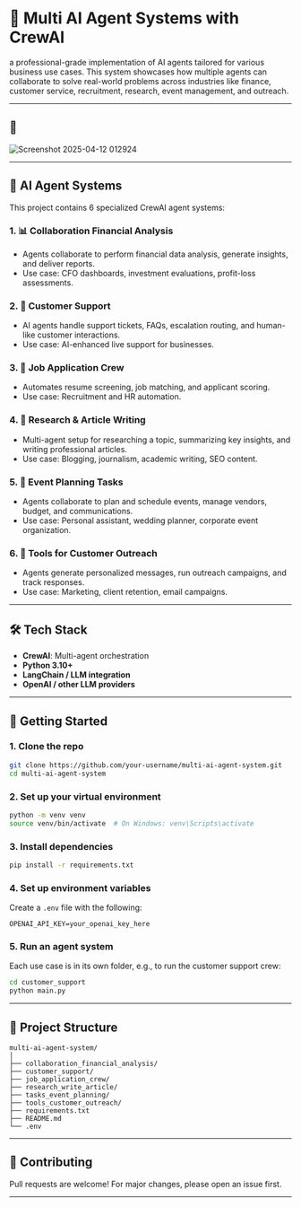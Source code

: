 # 🤖 Multi AI Agent Systems with CrewAI

a professional-grade implementation of AI agents tailored for various business use cases. This system showcases how multiple agents can collaborate to solve real-world problems across industries like finance, customer service, recruitment, research, event management, and outreach.

---

## 📸 

![Screenshot 2025-04-12 012924](https://github.com/user-attachments/assets/0430626c-ba09-4fa3-bb95-b042e822df59)



---

## 🧠 AI Agent Systems

This project contains 6 specialized CrewAI agent systems:

### 1. 📊 Collaboration Financial Analysis
- Agents collaborate to perform financial data analysis, generate insights, and deliver reports.
- Use case: CFO dashboards, investment evaluations, profit-loss assessments.

### 2. 💬 Customer Support
- AI agents handle support tickets, FAQs, escalation routing, and human-like customer interactions.
- Use case: AI-enhanced live support for businesses.

### 3. 📝 Job Application Crew
- Automates resume screening, job matching, and applicant scoring.
- Use case: Recruitment and HR automation.

### 4. 📰 Research & Article Writing
- Multi-agent setup for researching a topic, summarizing key insights, and writing professional articles.
- Use case: Blogging, journalism, academic writing, SEO content.

### 5. 📅 Event Planning Tasks
- Agents collaborate to plan and schedule events, manage vendors, budget, and communications.
- Use case: Personal assistant, wedding planner, corporate event organization.

### 6. 📣 Tools for Customer Outreach
- Agents generate personalized messages, run outreach campaigns, and track responses.
- Use case: Marketing, client retention, email campaigns.

---

## 🛠️ Tech Stack

- **CrewAI**: Multi-agent orchestration
- **Python 3.10+**
- **LangChain / LLM integration**
- **OpenAI / other LLM providers**

---

## 🚀 Getting Started

### 1. Clone the repo

```bash
git clone https://github.com/your-username/multi-ai-agent-system.git
cd multi-ai-agent-system
```

### 2. Set up your virtual environment

```bash
python -m venv venv
source venv/bin/activate  # On Windows: venv\Scripts\activate
```

### 3. Install dependencies

```bash
pip install -r requirements.txt
```

### 4. Set up environment variables

Create a `.env` file with the following:

```env
OPENAI_API_KEY=your_openai_key_here
```

### 5. Run an agent system

Each use case is in its own folder, e.g., to run the customer support crew:

```bash
cd customer_support
python main.py
```

---

## 📂 Project Structure

```
multi-ai-agent-system/
│
├── collaboration_financial_analysis/
├── customer_support/
├── job_application_crew/
├── research_write_article/
├── tasks_event_planning/
├── tools_customer_outreach/
├── requirements.txt
├── README.md
└── .env
```

---

## 🤝 Contributing

Pull requests are welcome! For major changes, please open an issue first.

---

